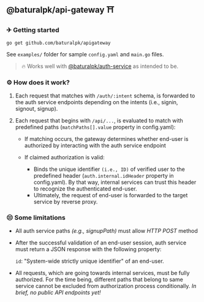 ## @baturalpk/api-gateway ⛩️

### ✈ Getting started

```
go get github.com/baturalpk/apigateway
```

See `examples/` folder for sample `config.yaml` and `main.go` files.

> 🔥 Works well with [@baturalpk/auth-service](https://github.com/baturalpk/auth-service.git) as intended to be.

### ⚙ How does it work?

1. Each request that matches with `/auth/:intent` schema, is forwarded to the auth service endpoints depending on the intents (i.e., signin, signout, signup).

2. Each request that begins with `/api/...`, is evaluated to match with predefined paths (`matchPaths[].value` property in config.yaml):
   - If matching occurs, the gateway determines whether end-user is authorized by interacting with the auth service endpoint
   - If claimed authorization is valid:

     - Binds the unique identifier `(i.e., ID)` of verified user to the predefined header (`auth.internal.idHeader` property in config.yaml). By that way, internal services can trust this header to recognize the authenticated end-user.
     - Ultimately, the request of end-user is forwarded to the target service by reverse proxy.

### 😒 Some limitations

- All auth service paths _(e.g., signupPath)_ must allow _HTTP POST_ method

- After the successful validation of an end-user session, auth service must return a JSON response with the following property:<br>

  `id`: "System-wide strictly unique identifier" of an end-user.

- All requests, which are going towards internal services, must be fully authorized. For the time being, different paths that belong to same service cannot be excluded from authorization process conditionally. _In brief, no public API endpoints yet!_
